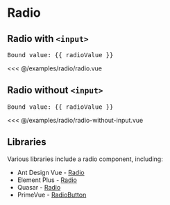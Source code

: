 <script setup>
import { ref } from 'vue'
import BasicRadio from './radio.vue'
import BasicRadio2 from './radio-without-input.vue'

const radioValue = ref('First')
const options = ['First', 'Second', 'Third']
</script>
# Radio

## Radio with `<input>`

<live-example>
  <template v-for="option in options">
    <basic-radio v-model="radioValue" :value="option" />
  </template>
  <pre>Bound value: {{ radioValue }}</pre>
</live-example>

<<< @/examples/radio/radio.vue

## Radio without `<input>`

<live-example>
  <template v-for="option in options">
    <basic-radio2 v-model="radioValue" :value="option" />
  </template>
  <pre>Bound value: {{ radioValue }}</pre>
</live-example>

<<< @/examples/radio/radio-without-input.vue

<!--
## Vue Patterns

## Missing Functionality

## Related Components
-->

## Libraries

Various libraries include a radio component, including:

- Ant Design Vue - [Radio](https://2x.antdv.com/components/radio)
- Element Plus - [Radio](https://element-plus.org/#/en-US/component/radio)
- Quasar - [Radio](https://quasar.dev/vue-components/radio)
- PrimeVue - [RadioButton](https://primefaces.org/primevue/showcase/#/radiobutton)
